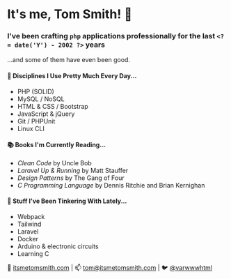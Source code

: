 # It's me, Tom Smith! 👋

### I've been crafting `php` applications professionally for the last `<?= date('Y') - 2002 ?>` years
...and some of them have even been good. 

#### 🧰  Disciplines I Use Pretty Much Every Day...
- PHP (SOLID)
- MySQL / NoSQL
- HTML & CSS / Bootstrap
- JavaScript & jQuery
- Git / PHPUnit
- Linux CLI

#### 📚  Books I'm Currently Reading...
- *Clean Code* by Uncle Bob
- *Laravel Up & Running* by Matt Stauffer
- *Design Patterns* by The Gang of Four
- *C Programming Language* by Dennis Ritchie and Brian Kernighan

#### 🔨  Stuff I've Been Tinkering With Lately...
- Webpack
- Tailwind
- Laravel
- Docker
- Arduino & electronic circuits
- Learning C

🔗  [itsmetomsmith.com](http://itsmetomsmith.com)  |  📫  [tom@itsmetomsmith.com](mailto:tom@itsmetomsmith.com)  |  🐦  [@varwwwhtml](https://www.twitter.com/varwwwhtml)
